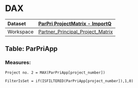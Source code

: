 



# DAX

|Dataset|[ParPri ProjectMatrix - ImportQ](./../ParPri-ProjectMatrix---ImportQ.md)|
| :--- | :--- |
|Workspace|[Partner_Principal_Project_Matrix](../../Workspaces/Partner_Principal_Project_Matrix.md)|

## Table: ParPriApp

### Measures:


```dax
Project no. 2 = MAX(ParPriApp[project_number])
```



```dax
FilterIsSet = if(ISFILTERED(ParPriApp[project_number]),1,0)
```

